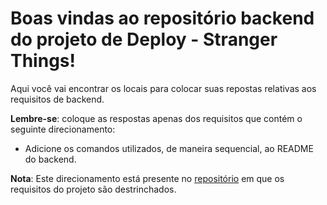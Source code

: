 # Boas vindas ao repositório backend do projeto de Deploy - Stranger Things!


Aqui você vai encontrar os locais para colocar suas repostas relativas aos requisitos de backend.

**Lembre-se**: coloque as respostas apenas dos requisitos que contém o seguinte direcionamento:

  - Adicione os comandos utilizados, de maneira sequencial, ao README do backend.


**Nota**: Este direcionamento está presente no [repositório](https://github.com/tryber/sd-03-stranger-things) em que os requisitos do projeto são destrinchados.
